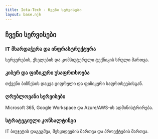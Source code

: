 ```yaml
---
title: Iota-Tech - ჩვენი სერვისები
layout: base.njk
---
```


<div class="container">
    <h2>ჩვენი <span>სერვისები</span></h2>
    <div class="services-grid">
      <div class="service-item">
        <h3>IT მხარდაჭერა და ინფრასტრუქტურა</h3>
        <p>სერვერების, ქსელების და კომპიუტერული ტექნიკის სრული მართვა.</p>
      </div>
      <div class="service-item">
        <h3>კიბერ და ფიზიკური უსაფრთხოება</h3>
        <p>თქვენი ბიზნესის დაცვა ციფრული და ფიზიკური საფრთხეებისგან.</p>
      </div>
      <div class="service-item">
        <h3>ღრუბლოვანი სერვისები</h3>
        <p>Microsoft 365, Google Workspace და Azure/AWS-ის ადმინისტრირება.</p>
      </div>
      <div class="service-item">
        <h3>სტრატეგიული კონსალტინგი</h3>
        <p>IT ბიუჯეტის დაგეგმვა, შესყიდვების მართვა და პროექტების მართვა.</p>
      </div>
    </div>
</div>